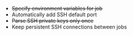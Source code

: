 - ~~Specify environment variables for job~~
- Automatically add SSH default port
- ~~Parse SSH private keys only once~~
- Keep persistent SSH connections between jobs
